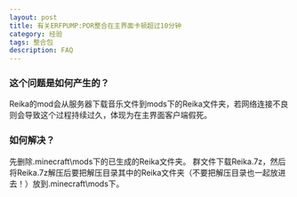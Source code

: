 ```yaml
---
layout: post
title: 有关ERFPUMP:POR整合在主界面卡顿超过10分钟
category: 经验
tags: 整合包
description: FAQ
---
```

### 这个问题是如何产生的？
Reika的mod会从服务器下载音乐文件到mods下的Reika文件夹，若网络连接不良则会导致这个过程持续过久，体现为在主界面客户端假死。
### 如何解决？
先删除.minecraft\mods下的已生成的Reika文件夹。
群文件下载Reika.7z，然后将Reika.7z解压后要把解压目录其中的Reika文件夹（不要把解压目录也一起放进去！）放到.minecraft\mods下。



